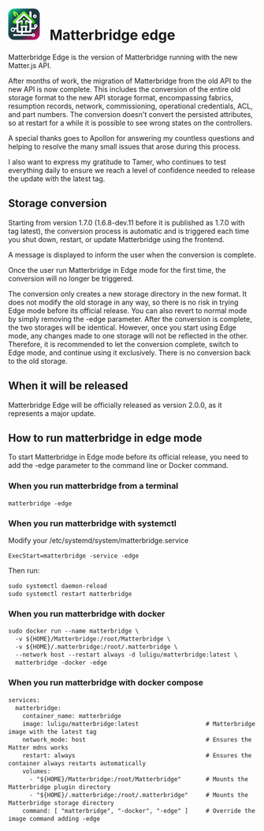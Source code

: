 # <img src="https://github.com/Luligu/matterbridge/blob/main/frontend/public/matterbridge%2064x64.png" alt="Matterbridge Logo" width="64px" height="64px">&nbsp;&nbsp;&nbsp;Matterbridge edge

Matterbridge Edge is the version of Matterbridge running with the new Matter.js API.

After months of work, the migration of Matterbridge from the old API to the new API is now complete. This includes the conversion of the entire old storage format to the new API storage format, encompassing fabrics, resumption records, network, commissioning, operational credentials, ACL, and part numbers. The conversion doesn't convert the persisted attributes, so at restart for a while it is possible to see wrong states on the controllers.

A special thanks goes to Apollon for answering my countless questions and helping to resolve the many small issues that arose during this process.

I also want to express my gratitude to Tamer, who continues to test everything daily to ensure we reach a level of confidence needed to release the update with the latest tag.

## Storage conversion

Starting from version 1.7.0 (1.6.8-dev.11 before it is published as 1.7.0 with tag latest), the conversion process is automatic and is triggered each time you shut down, restart, or update Matterbridge using the frontend.

A message is displayed to inform the user when the conversion is complete.

Once the user run Matterbridge in Edge mode for the first time, the conversion will no longer be triggered.

The conversion only creates a new storage directory in the new format. It does not modify the old storage in any way, so there is no risk in trying Edge mode before its official release. You can also revert to normal mode by simply removing the -edge parameter. After the conversion is complete, the two storages will be identical. However, once you start using Edge mode, any changes made to one storage will not be reflected in the other. Therefore, it is recommended to let the conversion complete, switch to Edge mode, and continue using it exclusively.
There is no conversion back to the old storage.

## When it will be released

Matterbridge Edge will be officially released as version 2.0.0, as it represents a major update.

## How to run matterbridge in edge mode

To start Matterbridge in Edge mode before its official release, you need to add the -edge parameter to the command line or Docker command.

### When you run matterbridge from a terminal

```
matterbridge -edge
```

### When you run matterbridge with systemctl

Modify your /etc/systemd/system/matterbridge.service

```
ExecStart=matterbridge -service -edge
```

Then run:

```
sudo systemctl daemon-reload
sudo systemctl restart matterbridge
```

### When you run matterbridge with docker

```
sudo docker run --name matterbridge \
  -v ${HOME}/Matterbridge:/root/Matterbridge \
  -v ${HOME}/.matterbridge:/root/.matterbridge \
  --network host --restart always -d luligu/matterbridge:latest \
  matterbridge -docker -edge
```

### When you run matterbridge with docker compose

```
services:
  matterbridge:
    container_name: matterbridge
    image: luligu/matterbridge:latest                   # Matterbridge image with the latest tag
    network_mode: host                                  # Ensures the Matter mdns works
    restart: always                                     # Ensures the container always restarts automatically
    volumes:
      - "${HOME}/Matterbridge:/root/Matterbridge"       # Mounts the Matterbridge plugin directory
      - "${HOME}/.matterbridge:/root/.matterbridge"     # Mounts the Matterbridge storage directory
    command: [ "matterbridge", "-docker", "-edge" ]     # Override the image command adding -edge
```
